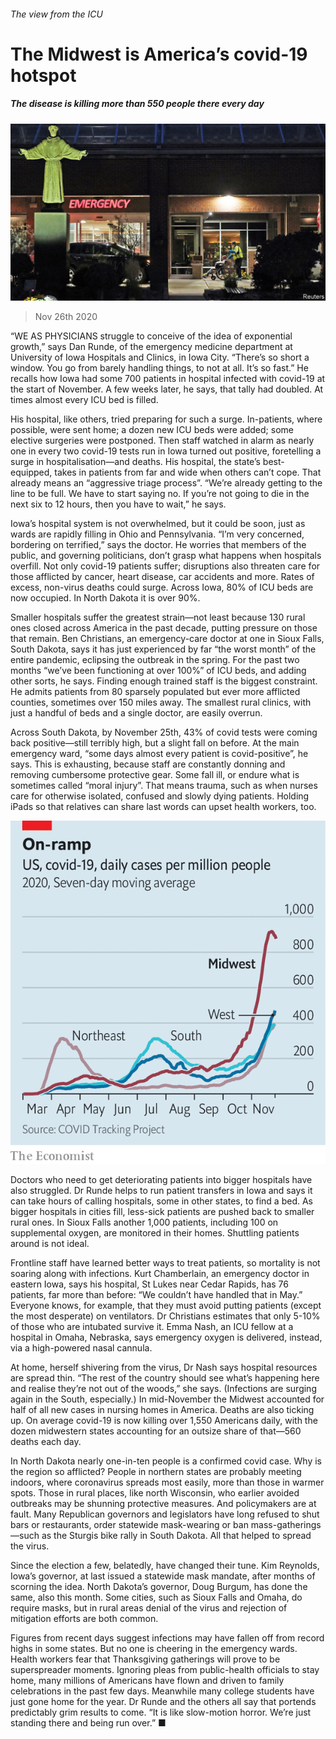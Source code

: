 ###### The view from the ICU

# The Midwest is America’s covid-19 hotspot 

##### The disease is killing more than 550 people there every day 

![image](images/20201128_USP001_0.jpg) 

> Nov 26th 2020 

“WE AS PHYSICIANS struggle to conceive of the idea of exponential growth,” says Dan Runde, of the emergency medicine department at University of Iowa Hospitals and Clinics, in Iowa City. “There’s so short a window. You go from barely handling things, to not at all. It’s so fast.” He recalls how Iowa had some 700 patients in hospital infected with covid-19 at the start of November. A few weeks later, he says, that tally had doubled. At times almost every ICU bed is filled.

His hospital, like others, tried preparing for such a surge. In-patients, where possible, were sent home; a dozen new ICU beds were added; some elective surgeries were postponed. Then staff watched in alarm as nearly one in every two covid-19 tests run in Iowa turned out positive, foretelling a surge in hospitalisation—and deaths. His hospital, the state’s best-equipped, takes in patients from far and wide when others can’t cope. That already means an “aggressive triage process”. “We’re already getting to the line to be full. We have to start saying no. If you’re not going to die in the next six to 12 hours, then you have to wait,” he says.


Iowa’s hospital system is not overwhelmed, but it could be soon, just as wards are rapidly filling in Ohio and Pennsylvania. “I’m very concerned, bordering on terrified,” says the doctor. He worries that members of the public, and governing politicians, don’t grasp what happens when hospitals overfill. Not only covid-19 patients suffer; disruptions also threaten care for those afflicted by cancer, heart disease, car accidents and more. Rates of excess, non-virus deaths could surge. Across Iowa, 80% of ICU beds are now occupied. In North Dakota it is over 90%.

Smaller hospitals suffer the greatest strain—not least because 130 rural ones closed across America in the past decade, putting pressure on those that remain. Ben Christians, an emergency-care doctor at one in Sioux Falls, South Dakota, says it has just experienced by far “the worst month” of the entire pandemic, eclipsing the outbreak in the spring. For the past two months “we’ve been functioning at over 100%” of ICU beds, and adding other sorts, he says. Finding enough trained staff is the biggest constraint. He admits patients from 80 sparsely populated but ever more afflicted counties, sometimes over 150 miles away. The smallest rural clinics, with just a handful of beds and a single doctor, are easily overrun.

Across South Dakota, by November 25th, 43% of covid tests were coming back positive—still terribly high, but a slight fall on before. At the main emergency ward, “some days almost every patient is covid-positive”, he says. This is exhausting, because staff are constantly donning and removing cumbersome protective gear. Some fall ill, or endure what is sometimes called “moral injury”. That means trauma, such as when nurses care for otherwise isolated, confused and slowly dying patients. Holding iPads so that relatives can share last words can upset health workers, too.

![image](images/20201128_USC040.png) 


Doctors who need to get deteriorating patients into bigger hospitals have also struggled. Dr Runde helps to run patient transfers in Iowa and says it can take hours of calling hospitals, some in other states, to find a bed. As bigger hospitals in cities fill, less-sick patients are pushed back to smaller rural ones. In Sioux Falls another 1,000 patients, including 100 on supplemental oxygen, are monitored in their homes. Shuttling patients around is not ideal.

Frontline staff have learned better ways to treat patients, so mortality is not soaring along with infections. Kurt Chamberlain, an emergency doctor in eastern Iowa, says his hospital, St Lukes near Cedar Rapids, has 76 patients, far more than before: “We couldn’t have handled that in May.” Everyone knows, for example, that they must avoid putting patients (except the most desperate) on ventilators. Dr Christians estimates that only 5-10% of those who are intubated survive it. Emma Nash, an ICU fellow at a hospital in Omaha, Nebraska, says emergency oxygen is delivered, instead, via a high-powered nasal cannula.

At home, herself shivering from the virus, Dr Nash says hospital resources are spread thin. “The rest of the country should see what’s happening here and realise they’re not out of the woods,” she says. (Infections are surging again in the South, especially.) In mid-November the Midwest accounted for half of all new cases in nursing homes in America. Deaths are also ticking up. On average covid-19 is now killing over 1,550 Americans daily, with the dozen midwestern states accounting for an outsize share of that—560 deaths each day.

In North Dakota nearly one-in-ten people is a confirmed covid case. Why is the region so afflicted? People in northern states are probably meeting indoors, where coronavirus spreads most easily, more than those in warmer spots. Those in rural places, like north Wisconsin, who earlier avoided outbreaks may be shunning protective measures. And policymakers are at fault. Many Republican governors and legislators have long refused to shut bars or restaurants, order statewide mask-wearing or ban mass-gatherings—such as the Sturgis bike rally in South Dakota. All that helped to spread the virus.

Since the election a few, belatedly, have changed their tune. Kim Reynolds, Iowa’s governor, at last issued a statewide mask mandate, after months of scorning the idea. North Dakota’s governor, Doug Burgum, has done the same, also this month. Some cities, such as Sioux Falls and Omaha, do require masks, but in rural areas denial of the virus and rejection of mitigation efforts are both common.

Figures from recent days suggest infections may have fallen off from record highs in some states. But no one is cheering in the emergency wards. Health workers fear that Thanksgiving gatherings will prove to be superspreader moments. Ignoring pleas from public-health officials to stay home, many millions of Americans have flown and driven to family celebrations in the past few days. Meanwhile many college students have just gone home for the year. Dr Runde and the others all say that portends predictably grim results to come. “It is like slow-motion horror. We’re just standing there and being run over.” ■

